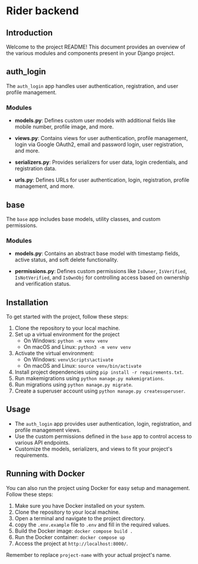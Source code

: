 #  Rider backend

## Introduction

Welcome to the project README! This document provides an overview of the various modules and components present in your Django project.

## auth_login

The `auth_login` app handles user authentication, registration, and user profile management.

### Modules

- **models.py**: Defines custom user models with additional fields like mobile number, profile image, and more.

- **views.py**: Contains views for user authentication, profile management, login via Google OAuth2, email and password login, user registration, and more.

- **serializers.py**: Provides serializers for user data, login credentials, and registration data.

- **urls.py**: Defines URLs for user authentication, login, registration, profile management, and more.

## base

The `base` app includes base models, utility classes, and custom permissions.

### Modules

- **models.py**: Contains an abstract base model with timestamp fields, active status, and soft delete functionality.

- **permissions.py**: Defines custom permissions like `IsOwner`, `IsVerified`, `IsNotVerified`, and `IsOwnObj` for controlling access based on ownership and verification status.

## Installation

To get started with the project, follow these steps:

1. Clone the repository to your local machine.
2. Set up a virtual environment for the project
   - On Windows: `python -m venv venv`
   - On macOS and Linux: `python3 -m venv venv`
4. Activate the virtual environment:
   - On Windows: `venv\Scripts\activate`
   - On macOS and Linux: `source venv/bin/activate`
5. Install project dependencies using `pip install -r requirements.txt`.
6. Run makemigrations using `python manage.py makemigrations`.
7. Run migrations using `python manage.py migrate`.
8. Create a superuser account using `python manage.py createsuperuser`.

## Usage

- The `auth_login` app provides user authentication, login, registration, and profile management views.
- Use the custom permissions defined in the `base` app to control access to various API endpoints.
- Customize the models, serializers, and views to fit your project's requirements.

## Running with Docker

You can also run the project using Docker for easy setup and management. Follow these steps:

1. Make sure you have Docker installed on your system.
2. Clone the repository to your local machine.
3. Open a terminal and navigate to the project directory.
4. copy the `.env.example` file to `.env` and fill in the required values.
5. Build the Docker image: `docker compose build .`
6. Run the Docker container: `docker compose up `
7. Access the project at `http://localhost:8000/`.

Remember to replace `project-name` with your actual project's name.


